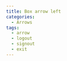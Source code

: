 ```yaml
---
title: Box arrow left
categories:
  - Arrows
tags:
  - arrow
  - logout
  - signout
  - exit
---
```

